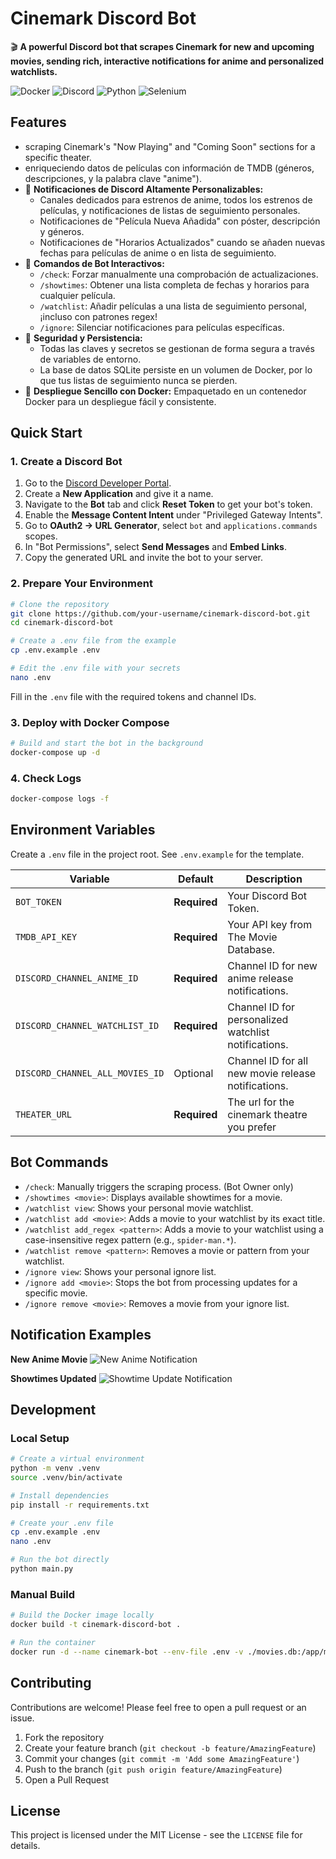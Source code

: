 # Cinemark Discord Bot

🎬 **A powerful Discord bot that scrapes Cinemark for new and upcoming movies, sending rich, interactive notifications for anime and personalized watchlists.**

![Docker](https://img.shields.io/badge/docker-%230db7ed.svg?style=for-the-badge&logo=docker&logoColor=white)
![Discord](https://img.shields.io/badge/Discord-%235865F2.svg?style=for-the-badge&logo=discord&logoColor=white)
![Python](https://img.shields.io/badge/python-3670A0?style=for-the-badge&logo=python&logoColor=ffdd54)
![Selenium](https://img.shields.io/badge/Selenium-43B02A?style=for-the-badge&logo=selenium&logoColor=white)

## Features

-  scraping Cinemark's "Now Playing" and "Coming Soon" sections for a specific theater.
-  enriqueciendo datos de películas con información de TMDB (géneros, descripciones, y la palabra clave "anime").
- 📨 **Notificaciones de Discord Altamente Personalizables:**
  - Canales dedicados para estrenos de anime, todos los estrenos de películas, y notificaciones de listas de seguimiento personales.
  - Notificaciones de "Película Nueva Añadida" con póster, descripción y géneros.
  - Notificaciones de "Horarios Actualizados" cuando se añaden nuevas fechas para películas de anime o en lista de seguimiento.
- 🤖 **Comandos de Bot Interactivos:**
  - `/check`: Forzar manualmente una comprobación de actualizaciones.
  - `/showtimes`: Obtener una lista completa de fechas y horarios para cualquier película.
  - `/watchlist`: Añadir películas a una lista de seguimiento personal, ¡incluso con patrones regex!
  - `/ignore`: Silenciar notificaciones para películas específicas.
- 🔐 **Seguridad y Persistencia:**
  - Todas las claves y secretos se gestionan de forma segura a través de variables de entorno.
  - La base de datos SQLite persiste en un volumen de Docker, por lo que tus listas de seguimiento nunca se pierden.
- 🚀 **Despliegue Sencillo con Docker:** Empaquetado en un contenedor Docker para un despliegue fácil y consistente.

## Quick Start

### 1. Create a Discord Bot
1.  Go to the [Discord Developer Portal](https://discord.com/developers/applications).
2.  Create a **New Application** and give it a name.
3.  Navigate to the **Bot** tab and click **Reset Token** to get your bot's token.
4.  Enable the **Message Content Intent** under "Privileged Gateway Intents".
5.  Go to **OAuth2 -> URL Generator**, select `bot` and `applications.commands` scopes.
6.  In "Bot Permissions", select **Send Messages** and **Embed Links**.
7.  Copy the generated URL and invite the bot to your server.

### 2. Prepare Your Environment
```bash
# Clone the repository
git clone https://github.com/your-username/cinemark-discord-bot.git
cd cinemark-discord-bot

# Create a .env file from the example
cp .env.example .env

# Edit the .env file with your secrets
nano .env
```
Fill in the `.env` file with the required tokens and channel IDs.

### 3. Deploy with Docker Compose
```bash
# Build and start the bot in the background
docker-compose up -d
```

### 4. Check Logs
```bash
docker-compose logs -f
```

## Environment Variables

Create a `.env` file in the project root. See `.env.example` for the template.

| Variable | Default | Description |
|---|---|---|
| `BOT_TOKEN` | **Required** | Your Discord Bot Token. |
| `TMDB_API_KEY` | **Required** | Your API key from The Movie Database. |
| `DISCORD_CHANNEL_ANIME_ID` | **Required** | Channel ID for new anime release notifications. |
| `DISCORD_CHANNEL_WATCHLIST_ID` | **Required** | Channel ID for personalized watchlist notifications. |
| `DISCORD_CHANNEL_ALL_MOVIES_ID` | Optional | Channel ID for all new movie release notifications. |
| `THEATER_URL` | **Required** | The url for the cinemark theatre you prefer |

## Bot Commands

- `/check`: Manually triggers the scraping process. (Bot Owner only)
- `/showtimes <movie>`: Displays available showtimes for a movie.
- `/watchlist view`: Shows your personal movie watchlist.
- `/watchlist add <movie>`: Adds a movie to your watchlist by its exact title.
- `/watchlist add_regex <pattern>`: Adds a movie to your watchlist using a case-insensitive regex pattern (e.g., `spider-man.*`).
- `/watchlist remove <pattern>`: Removes a movie or pattern from your watchlist.
- `/ignore view`: Shows your personal ignore list.
- `/ignore add <movie>`: Stops the bot from processing updates for a specific movie.
- `/ignore remove <movie>`: Removes a movie from your ignore list.

## Notification Examples

**New Anime Movie**
![New Anime Notification](https://i.imgur.com/your-image-link-here.png)

**Showtimes Updated**
![Showtime Update Notification](https://i.imgur.com/your-image-link-here.png)

## Development

### Local Setup
```bash
# Create a virtual environment
python -m venv .venv
source .venv/bin/activate

# Install dependencies
pip install -r requirements.txt

# Create your .env file
cp .env.example .env
nano .env

# Run the bot directly
python main.py
```

### Manual Build
```bash
# Build the Docker image locally
docker build -t cinemark-discord-bot .

# Run the container
docker run -d --name cinemark-bot --env-file .env -v ./movies.db:/app/movies.db cinemark-discord-bot
```

## Contributing

Contributions are welcome! Please feel free to open a pull request or an issue.

1. Fork the repository
2. Create your feature branch (`git checkout -b feature/AmazingFeature`)
3. Commit your changes (`git commit -m 'Add some AmazingFeature'`)
4. Push to the branch (`git push origin feature/AmazingFeature`)
5. Open a Pull Request

## License

This project is licensed under the MIT License - see the `LICENSE` file for details.
